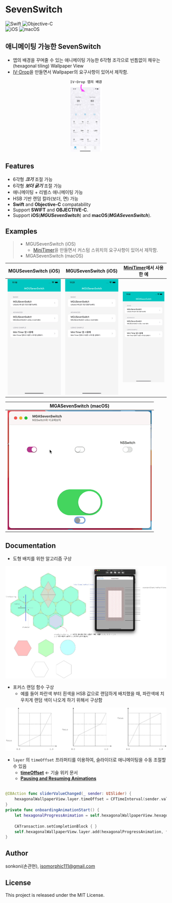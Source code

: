# SevenSwitch 

![Swift](https://img.shields.io/badge/Swift-F05138?style=flat-square&logo=Swift&logoColor=white)
![Objective-C](https://img.shields.io/badge/Objective--C-3A95E3?style=flat-square&logo=apple&logoColor=white)<br/>
![iOS](https://img.shields.io/badge/IOS-000000?style=flat-square&logo=ios&logoColor=white)
![macOS](https://img.shields.io/badge/MAC%20OS-000000?style=flat-square&logo=macos&logoColor=F0F0F0)

## 애니메이팅 가능한 SevenSwitch
- 앱의 배경을 꾸며줄 수 있는 애니메이팅 가능한 6각형 조각으로 빈틈없이 채우는(hexagonal tiling) Wallpaper View
- [IV-Drop](https://apps.apple.com/app/id1574452904)을 만들면서 Wallpaper의 요구사항이 있어서 제작함.
<p align="center"><img src="./screenshot/230516a1.jpg" width="100"></p>


## Features
*  6각형 ***크기*** 조절 가능
*  6각형 ***보더 굵기*** 조절 가능
*  애니메이팅 + 리벌스 애니메이팅 가능
*  HSB 기반 랜덤 칼라(보더, 면) 가능
*  **Swift** and **Objective-C** compatability
*  Support **SWIFT** and **OBJECTIVE-C**.
*  Support **iOS**(***MGUSevenSwitch***) and **macOS**(***MGASevenSwitch***).

## Examples
> - MGUSevenSwitch (iOS)
>   - [MiniTimer](https://apps.apple.com/app/id1618148240)을 만들면서 커스텀 스위치의 요구사항이 있어서 제작함.
> - MGASevenSwitch (macOS)


MGUSevenSwitch (iOS) | MGUSevenSwitch (iOS) | [MiniTimer](https://apps.apple.com/app/id1618148240)에서 사용한 예
---|---|---
<img src="./screenshot/Simulator Screen Recording - iPhone 14 - 2023-05-16 at 11.18.26.gif" width="250">|<img src="./screenshot/Simulator Screen Recording - iPhone 14 - 2023-05-16 at 11.21.18.gif" width="250">|<img src="./screenshot/Simulator Screen Recording - iPhone 14 - 2023-05-16 at 11.33.44.gif" width="250">

MGASevenSwitch (macOS) |
---|
<img src="./screenshot/Screen Recording 2023-05-16 at 12.04.22.gif" width="450">|


## Documentation

- 도형 배치를 위한 알고리즘 구상
<img src="./screenshot/Hexagon.jpg" width="800">


- 포커스 랜덤 함수 구상
    - 예를 들어 파란색 부터 흰색을 HSB 값으로 랜덤하게 배치했을 때, 파란색에 치우치게 랜덤 색이 나오게 하기 위해서 구상함
<img src="./screenshot/FocusRandom.jpg" width="800">


- `layer` 의 `timeOffset` 프라퍼티를 이용하여, 슬라이더로 애니메이팅을 수동 조절할 수 있음
    - [**timeOffset**](http://wiki.mulgrim.net/page/Api:Core_Animation/protocol_CAMediaTiming/timeOffset) <- 기술 위키 문서
    - [**Pausing and Resuming Animations**](https://developer.apple.com/library/archive/documentation/Cocoa/Conceptual/CoreAnimation_guide/AdvancedAnimationTricks/AdvancedAnimationTricks.html#//apple_ref/doc/uid/TP40004514-CH8-SW15)
```swift

@IBAction func sliderValueChanged(_ sender: UISlider) {
    hexagonalWallpaperView.layer.timeOffset = CFTimeInterval(sender.value)
}
private func onboardingAnimationStart() {
    let hexagonalProgressAnimation = self.hexagonalWallpaperView.hexagonalProgressAnimation()
    
    CATransaction.setCompletionBlock { }
    self.hexagonalWallpaperView.layer.add(hexagonalProgressAnimation, forKey: "HexagonalProgressAnimationKey")
}

```

## Author

sonkoni(손관현), isomorphic111@gmail.com 

## License

This project is released under the MIT License.
